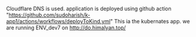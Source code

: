 Cloudflare DNS is used.
application is deployed using github action "https://github.com/sudoharish/k-app1/actions/workflows/deployToKind.yml"
This ia the kubernates app.
we are running ENV_dev7 on http://do.himalyan.top/
